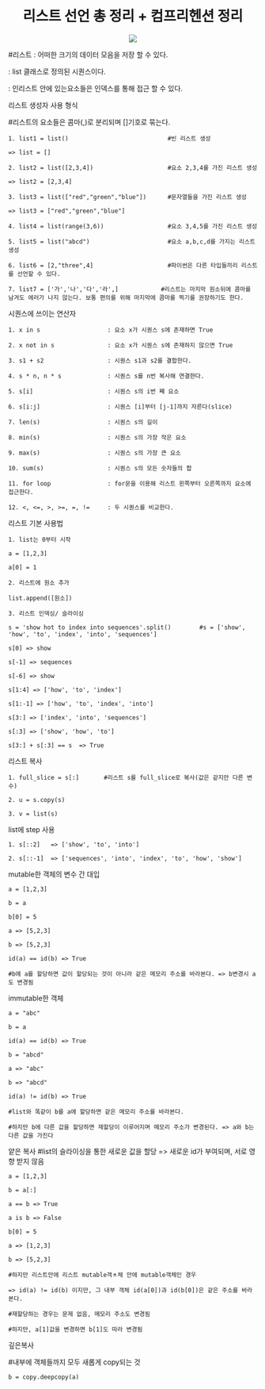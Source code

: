 <h1 align="center">리스트 선언 총 정리 + 컴프리헨션 정리</h1>
<p align="center"><img src="https://img.shields.io/badge/-Python3-blue?style=flat-square&logo=python&logoColor=white"></p>

#리스트
: 어떠한 크기의 데이터 모음을 저장 할 수 있다.

: list 클래스로 정의된 시퀀스이다.

: 인리스트 안에 있는요소들은 인덱스를 통해 접근 할 수 있다.


리스트 생성자 사용 형식

#리스트의 요소들은 콤마(,)로 분리되며 []기호로 묶는다.

```
1. list1 = list()                            #빈 리스트 생성

=> list = []

2. list2 = list([2,3,4])                     #요소 2,3,4를 가진 리스트 생성

=> list2 = [2,3,4]

3. list3 = list(["red","green","blue"])      #문자열들을 가진 리스트 생성

=> list3 = ["red","green","blue"]

4. list4 = list(range(3,6))                  #요소 3,4,5를 가진 리스트 생성

5. list5 = list("abcd")                      #요소 a,b,c,d를 가지는 리스트 생성

6. list6 = [2,"three",4]                     #파이썬은 다른 타입들끼리 리스트를 선언할 수 있다.

7. list7 = ['가','나','다','라',]            #리스트는 마지막 원소뒤에 콤마를 남겨도 에러가 나지 않는다. 보통 편의를 위해 마지막에 콤마를 찍기를 권장하기도 한다.
```

시퀀스에 쓰이는 연산자

```
1. x in s                   : 요소 x가 시퀀스 s에 존재하면 True

2. x not in s               : 요소 x가 시퀀스 s에 존재하지 않으면 True

3. s1 + s2                  : 시퀀스 s1과 s2를 결합한다.

4. s * n, n * s             : 시퀀스 s를 n번 복사해 연결한다.

5. s[i]                     : 시퀀스 s의 i번 째 요소

6. s[i:j]                   : 시퀀스 [i]부터 [j-1]까지 자른다(slice)

7. len(s)                   : 시퀀스 s의 길이

8. min(s)                   : 시퀀스 s의 가장 작은 요소

9. max(s)                   : 시퀀스 s의 가장 큰 요소

10. sum(s)                  : 시퀀스 s의 모든 숫자들의 합

11. for loop                : for문을 이용해 리스트 왼쪽부터 오른쪽까지 요소에 접근한다.

12. <, <=, >, >=, =, !=     : 두 시퀀스를 비교한다. 
```

리스트 기본 사용법

```
1. list는 0부터 시작

a = [1,2,3]

a[0] = 1

2. 리스트에 원소 추가

list.append([원소])

3. 리스트 인덱싱/ 슬라이싱

s = 'show hot to index into sequences'.split()        #s = ['show', 'how', 'to', 'index', 'into', 'sequences']

s[0] => show

s[-1] => sequences

s[-6] => show

s[1:4] => ['how', 'to', 'index'] 

s[1:-1] => ['how', 'to', 'index', 'into']

s[3:] => ['index', 'into', 'sequences']

s[:3] => ['show', 'how', 'to']

s[3:] + s[:3] == s  => True
```

리스트 복사
```
1. full_slice = s[:]       #리스트 s를 full_slice로 복사(값은 같지만 다른 변수)

2. u = s.copy(s)

3. v = list(s)
```

list에 step 사용
```
1. s[::2]   => ['show', 'to', 'into']

2. s[::-1]  => ['sequences', 'into', 'index', 'to', 'how', 'show']
```

mutable한 객체의 변수 간 대입
```
a = [1,2,3]

b = a

b[0] = 5

a => [5,2,3]

b => [5,2,3]

id(a) == id(b) => True

#b에 a를 할당하면 값이 할당되는 것이 아니라 같은 메모리 주소를 바라본다. => b변경시 a도 변경됨
```

immutable한 객체
```
a = "abc"

b = a

id(a) == id(b) => True

b = "abcd"

a => "abc"

b => "abcd"

id(a) != id(b) => True

#list와 똑같이 b를 a에 할당하면 같은 메모리 주소를 바라본다. 

#하지만 b에 다른 값을 할당하면 재할당이 이루어지며 메모리 주소가 변경된다. => a와 b는 다른 값을 가진다
```

얕은 복사
#list의 슬라이싱을 통한 새로운 값을 할당 => 새로운 id가 부여되며, 서로 영향 받지 않음
```
a = [1,2,3]

b = a[:]

a == b => True

a is b => False

b[0] = 5

a => [1,2,3]

b => [5,2,3]

#하지만 리스트안에 리스트 mutable객ㅊ체 안에 mutable객체인 경우 

=> id(a) != id(b) 이지만, 그 내부 객체 id(a[0])과 id(b[0])은 같은 주소를 바라본다.

#재할당하는 경우는 문제 없음, 메모리 주소도 변경됨

#하지만, a[1]값을 변경하면 b[1]도 따라 변경됨
```

깊은복사

#내부에 객체들까지 모두 새롭게 copy되는 것
```
b = copy.deepcopy(a)
```
